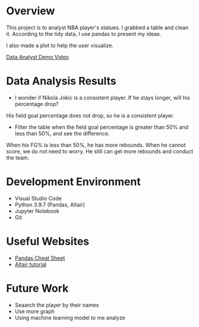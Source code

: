 # Overview

This project is to analyst NBA player's statues. I grabbed a table and clean it. According to the tidy data, I use pandas to present my ideas.

I also made a plot to help the user visualize.

[Data Analyst Demo Video](https://youtu.be/4ly9CuRVs1s)

# Data Analysis Results

* I wonder if Nikola Jokic is a consistent player. If he stays longer, will his percentage drop?

His field goal percentage does not drop, so he is a consistent player.

* Filter the table when the field goal percentage is greater than 50% and less than 50%, and see the difference.

When his FG% is less than 50%, he has more rebounds. When he cannot score, we do not need to worry. He still can get more rebounds and conduct the team.


# Development Environment

- Visual Studio Code
- Python 3.9.7 (Pandas, Altair)
- Jupyter Notebook
- Git


# Useful Websites

* [Pandas Cheat Sheet](https://pandas.pydata.org/Pandas_Cheat_Sheet.pdf)
* [Altair tutorial](https://altair-viz.github.io/)

# Future Work


* Seaarch the player by their names
* Use more graph
* Using machine learning model to me  analyze